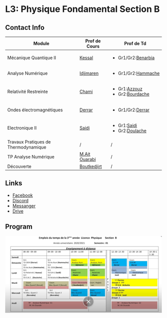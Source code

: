 # **L3: Physique Fondamental Section B**
## **Contact Info** 
| Module      | Prof de Cours|Prof de Td|
| ----------- | ----------- |-----------|
| Mécanique Quantique II      | [Kessal](kessal_salem@yahoo.fr)|<ul><li>Gr1/Gr2:[Benarbia]()</li></ul>|
| Analyse Numérique   | [Idjimaren](s.idjimarene@gmail.com)|<ul><li>Gr1/Gr2:[Hammache]()</li></ul> |       
|Relativité Restreinte|[Chami](achami@usthb.dz)|<ul><li>Gr1:[Azzouz]()</li><li>Gr2:[Bourdache]()</li></ul>|
|Ondes électromagnétiques|[Derrar]() |<ul><li>Gr1/Gr2:[Derrar]()</ul>|
|Electronique II|[Saidi](saidimohamedster@gmail.com)|<ul><li>Gr1:[Saidi](saidimohamedster@gmail.com)</li><li>Gr2:[Doulache](m.khemici@univ-boumerdes.dz)</li></ul>|
|Travaux Pratiques de Thermodynamique|/|/|
|TP Analyse Numérique|[M.Ait Ouarabi](aitouarabi@gmail.com)|/|
|Découverte|[Boutkedjirt](tarek.boutkedjirt@gmail.com)|/|

## **Links** 
- [Facebook](https://www.facebook.com/groups/1561276947413528)
- [Discord](https://discord.gg/Zdts7G96)
- [Messanger]()
- [Drive](https://drive.google.com/drive/folders/15FP2Ata3pxB89wG3dCkeVj3Yzg7_dAtn?fbclid=IwAR29sEPS5nlDyEe0LXjILNcLwj9nd_LDR-fSyf2mFb702j4hFWZ4paWc1NU)

## **Program** 
![](./planning_section_B.jpg)
